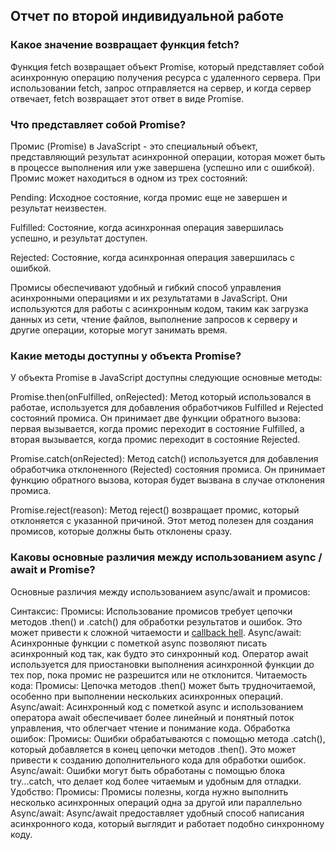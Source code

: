 ## Отчет по второй индивидуальной работе

### Какое значение возвращает функция fetch?
Функция fetch возвращает объект Promise, который представляет собой асинхронную операцию получения ресурса с удаленного сервера. При использовании fetch, запрос отправляется на сервер, и когда сервер отвечает, fetch возвращает этот ответ в виде Promise.

### Что представляет собой Promise?
Промис (Promise) в JavaScript - это специальный объект, представляющий результат асинхронной операции, которая может быть в процессе выполнения или уже завершена (успешно или с ошибкой). Промис может находиться в одном из трех состояний:

Pending: Исходное состояние, когда промис еще не завершен и результат неизвестен.

Fulfilled: Состояние, когда асинхронная операция завершилась успешно, и результат доступен.

Rejected: Состояние, когда асинхронная операция завершилась с ошибкой.

Промисы обеспечивают удобный и гибкий способ управления асинхронными операциями и их результатами в JavaScript. Они используются для работы с асинхронным кодом, таким как загрузка данных из сети, чтение файлов, выполнение запросов к серверу и другие операции, которые могут занимать время.

### Какие методы доступны у объекта Promise?
У объекта Promise в JavaScript доступны следующие основные методы:

Promise.then(onFulfilled, onRejected):
Метод который использовался в работае, используется для добавления обработчиков Fulfilled и Rejected состояний промиса. Он принимает две функции обратного вызова: первая вызывается, когда промис переходит в состояние Fulfilled, а вторая вызывается, когда промис переходит в состояние Rejected.

Promise.catch(onRejected):
Метод catch() используется для добавления обработчика отклоненного (Rejected) состояния промиса. Он принимает функцию обратного вызова, которая будет вызвана в случае отклонения промиса.

Promise.reject(reason): 
Метод reject() возвращает промис, который отклоняется с указанной причиной. Этот метод полезен для создания промисов, которые должны быть отклонены сразу.

### Каковы основные различия между использованием async / await и Promise?
Основные различия между использованием async/await и промисов:

Синтаксис:
Промисы: 
Использование промисов требует цепочки методов .then() и .catch() для обработки результатов и ошибок. Это может привести к сложной читаемости и  [callback hell](http://callbackhell.com/).
Async/await: Асинхронные функции с пометкой async позволяют писать асинхронный код так, как будто это синхронный код. Оператор await используется для приостановки выполнения асинхронной функции до тех пор, пока промис не разрешится или не отклонится.
Читаемость кода:
Промисы: Цепочка методов .then() может быть трудночитаемой, особенно при выполнении нескольких асинхронных операций.
Async/await: Асинхронный код с пометкой async и использованием оператора await обеспечивает более линейный и понятный поток управления, что облегчает чтение и понимание кода.
Обработка ошибок:
Промисы: Ошибки обрабатываются с помощью метода .catch(), который добавляется в конец цепочки методов .then(). Это может привести к созданию дополнительного кода для обработки ошибок.
Async/await: Ошибки могут быть обработаны с помощью блока try...catch, что делает код более читаемым и удобным для отладки.
Удобство:
Промисы: Промисы полезны, когда нужно выполнить несколько асинхронных операций одна за другой или параллельно
Async/await: Async/await предоставляет удобный способ написания асинхронного кода, который выглядит и работает подобно синхронному коду.
